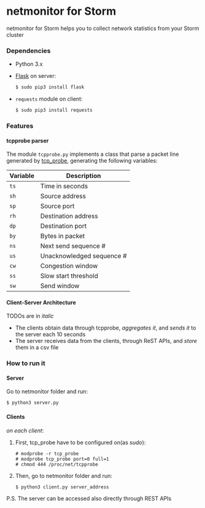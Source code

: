# netmonitor for Storm #

netmonitor for Storm helps you to collect network statistics from your Storm cluster

### Dependencies ###

* Python 3.x
* [Flask](http://flask.pocoo.org/) on server:
 
     ```sh
     $ sudo pip3 install flask
     ```

* `requests` module on client:

     ```sh
     $ sudo pip3 install requests
     ```

### Features ###

#### tcpprobe parser ####

The module `tcpprobe.py` implements a class that parse a packet line generated by [tcp_probe](https://wiki.linuxfoundation.org/networking/tcpprobe), generating the following variables:

| Variable | Description |
| --- | --- |
| `ts` | Time in seconds |
| `sh` | Source address |
| `sp` | Source port |
| `rh` | Destination address |
| `dp` | Destination port |
| `by` | Bytes in packet |
| `ns` | Next send sequence # |
| `us` | Unacknowledged sequence # |
| `cw` | Congestion window |
| `ss` | Slow start threshold |
| `sw` | Send window |

#### Client-Server Architecture ####

TODOs are in _italic_

* The clients obtain data through tcpprobe, _aggregates it_, and _sends it_ to the server each 10 seconds
* The server receives data from the clients, through ReST APIs, and _store_ them in a csv file 

### How to run it ###

#### Server ####
Go to netmonitor folder and run:

```sh
$ python3 server.py
```

#### Clients ####

_on each client_:

1. First, tcp_probe have to be configured on(as *_sudo_*):
    
    ```
    # modprobe -r tcp_probe
    # modprobe tcp_probe port=0 full=1
    # chmod 444 /proc/net/tcpprobe
    ```

2. Then, go to netmonitor folder and run:
    
    ```sh
    $ python3 client.py server_address
    ```

P.S.  The server can be accessed also directly through REST APIs